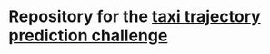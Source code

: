 # Repository for the [taxi trajectory prediction challenge](https://www.kaggle.com/c/pkdd-15-predict-taxi-service-trajectory-i/data?train.csv.zip)
